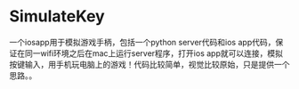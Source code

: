 # SimulateKey
一个iosapp用于模拟游戏手柄，包括一个python server代码和ios app代码，保证在同一wifi环境之后在mac上运行server程序，打开ios app就可以连接，模拟按键输入，用手机玩电脑上的游戏！代码比较简单，视觉比较原始，只是提供一个思路。。
